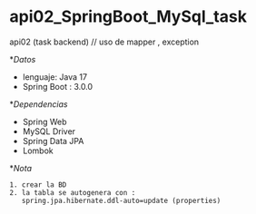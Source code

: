 # api02_SpringBoot_MySql_task
api02 (task backend) // uso de mapper , exception

**Datos*

- lenguaje: Java 17
- Spring Boot : 3.0.0

**Dependencias*

- Spring Web
- MySQL Driver
- Spring Data JPA
- Lombok

**Nota*

```
1. crear la BD 
2. la tabla se autogenera con : 
   spring.jpa.hibernate.ddl-auto=update (properties)
```
